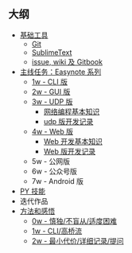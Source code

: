## 大纲

- [基础工具](0MOOC/README.md)
	+ [Git](0MOOC/git.md)
    + [SublimeText](0MOOC/SublimeText.md)
    + [issue, wiki 及 Gitbook](0MOOC/issue-wiki-gitbook.md)
- [主线任务：Easynote 系列](_src/README.md)
	+ [1w - CLI 版](_src/om2py0w/0wex1/README.md)
    + [2w - GUI 版](_src/om2py2w/2wex0/README.md)
    + [3w - UDP 版](_src/om2py3w/3wex0/README.md)
        * [网络编程基本知识](1sTry/3w-Net-basics.md)
        * [udp 版开发记录](1sTry/3w-Net-dev.md)
    + [4w - Web 版](_src/om2py3w/4wex0/README.md)
        * [Web 开发基本知识](1sTry/4w-Web-basics)
        * [Web 版开发记录](1sTry/4w-Web-dev)
    + 5w - 公网版
    + 6w - 公众号版
    + 7w - Android 版
- [PY 技能](python/README.md)
- 迭代作品
- [方法和感悟](thinking/README.md)
    + [0w - 慎独/不盲从/适度困难](thinking/0w-lecture-notes.md)
    + [1w - CLI/高桥流](thinking/1w-lecture-notes.md)
    + [2w - 最小代价/详细记录/提问](thinking/2w-lecture-notes.md)